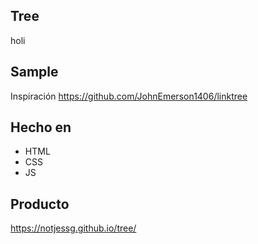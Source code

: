 ## Tree
holi

## Sample
Inspiración https://github.com/JohnEmerson1406/linktree 

## Hecho en
- HTML
- CSS
- JS
    
## Producto
https://notjessg.github.io/tree/
